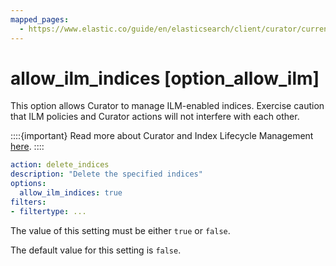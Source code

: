 ```yaml
---
mapped_pages:
  - https://www.elastic.co/guide/en/elasticsearch/client/curator/current/option_allow_ilm.html
---
```


# allow_ilm_indices [option_allow_ilm]

This option allows Curator to manage ILM-enabled indices. Exercise caution that ILM policies and Curator actions will not interfere with each other.

::::{important}
Read more about Curator and Index Lifecycle Management [here](/reference/index.md).
::::


```yaml
action: delete_indices
description: "Delete the specified indices"
options:
  allow_ilm_indices: true
filters:
- filtertype: ...
```

The value of this setting must be either `true` or `false`.

The default value for this setting is `false`.

